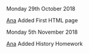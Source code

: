 

Monday 29th October 2018

[Ana](https://anastasiaeo.github.io/john.baskerville/baskerville.html) Added First HTML page

 
 Monday 5th November 2018
 
 [Ana](https://anastasiaeo.github.io/john.baskerville/history1.html) Added History Homework